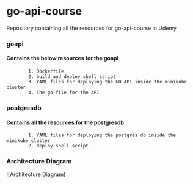 # go-api-course

Repository containing all the resources for go-api-course in Udemy


### goapi 
#### Contains the below resources for the goapi

```
		1. Dockerfile 
		2. build_and_deploy shell script
		3. YAML files for deploying the GO API inside the minikube cluster
		4. The go file for the API
```


### postgresdb 
#### Contains all the resources for the postgresdb

```
		1. YAML files for deploying the postgres db inside the minikube cluster
		2. deploy shell script
```

### Architecture Diagram

![Architecture Diagram]

